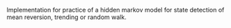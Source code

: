 Implementation for practice of a hidden markov model for state detection of mean reversion, trending or random walk.
